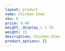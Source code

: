 ```yaml
---
layout: product
name: Chicken Stew
sku: 0
price: 9.49
weight__display_: 1 lb
weight: 15
description: C﻿hicken Stew
product_options: []
---
```

